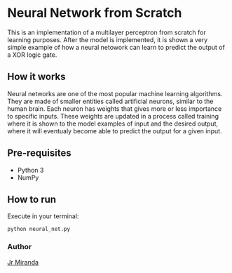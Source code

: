 # Neural Network from Scratch

This is an implementation of a multilayer perceptron from scratch for learning purposes. After the model is implemented, it is shown a very simple example of how a neural netowork can learn to predict the output of a XOR logic gate.

## How it works
Neural networks are one of the most popular machine learning algorithms. They are made of smaller entities called artificial neurons, similar to the human brain. Each neuron has weights that gives more or less importance to specific inputs. These weights are updated in a process called training where it is shown to the model examples of input and the desired output, where it will eventualy become able to predict the output for a given input.

## Pre-requisites
- Python 3
- NumPy

## How to run
Execute in your terminal:
```
python neural_net.py
```

### Author
[Jr Miranda](https://github.com/jrmiranda)
